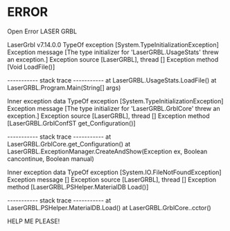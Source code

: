 # ERROR
Open Error LASER GRBL


LaserGrbl v7.14.0.0
TypeOf exception  [System.TypeInitializationException]
Exception message [The type initializer for 'LaserGRBL.UsageStats' threw an exception.]
Exception source  [LaserGRBL], thread []
Exception method  [Void LoadFile()]

   ----------- stack trace -----------
   at LaserGRBL.UsageStats.LoadFile()
   at LaserGRBL.Program.Main(String[] args)

Inner exception data
TypeOf exception  [System.TypeInitializationException]
Exception message [The type initializer for 'LaserGRBL.GrblCore' threw an exception.]
Exception source  [LaserGRBL], thread []
Exception method  [LaserGRBL.GrblConfST get_Configuration()]

   ----------- stack trace -----------
   at LaserGRBL.GrblCore.get_Configuration()
   at LaserGRBL.ExceptionManager.CreateAndShow(Exception ex, Boolean cancontinue, Boolean manual)

Inner exception data
TypeOf exception  [System.IO.FileNotFoundException]
Exception message []
Exception source  [LaserGRBL], thread []
Exception method  [LaserGRBL.PSHelper.MaterialDB Load()]

   ----------- stack trace -----------
   at LaserGRBL.PSHelper.MaterialDB.Load()
   at LaserGRBL.GrblCore..cctor()

HELP ME PLEASE!


